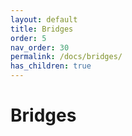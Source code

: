 ```yaml
---
layout: default
title: Bridges
order: 5
nav_order: 30
permalink: /docs/bridges/
has_children: true
---
```


# Bridges
